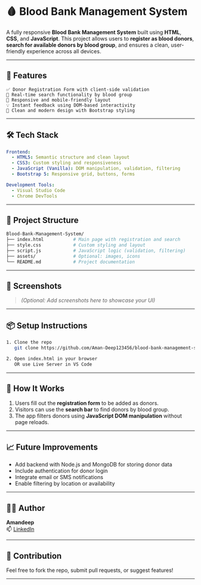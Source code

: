 # 🩸 Blood Bank Management System

A fully responsive **Blood Bank Management System** built using **HTML**, **CSS**, and **JavaScript**. This project allows users to **register as blood donors**, **search for available donors by blood group**, and ensures a clean, user-friendly experience across all devices.

---

## 🚀 Features

```text
✅ Donor Registration Form with client-side validation
🔎 Real-time search functionality by blood group
📱 Responsive and mobile-friendly layout
💡 Instant feedback using DOM-based interactivity
🎨 Clean and modern design with Bootstrap styling
```

---

## 🛠️ Tech Stack

```yaml
Frontend:
  - HTML5: Semantic structure and clean layout
  - CSS3: Custom styling and responsiveness
  - JavaScript (Vanilla): DOM manipulation, validation, filtering
  - Bootstrap 5: Responsive grid, buttons, forms

Development Tools:
  - Visual Studio Code
  - Chrome DevTools
```

---

## 📂 Project Structure

```bash
Blood-Bank-Management-System/
├── index.html           # Main page with registration and search
├── style.css            # Custom styling and layout
├── script.js            # JavaScript logic (validation, filtering)
├── assets/              # Optional: images, icons
└── README.md            # Project documentation
```

---

## 📸 Screenshots

> *(Optional: Add screenshots here to showcase your UI)*

---

## 📦 Setup Instructions

```bash
1. Clone the repo
   git clone https://github.com/Aman-Deep123456/blood-bank-management-system

2. Open index.html in your browser
   OR use Live Server in VS Code
```

---

## 🧠 How It Works

1. Users fill out the **registration form** to be added as donors.
2. Visitors can use the **search bar** to find donors by blood group.
3. The app filters donors using **JavaScript DOM manipulation** without page reloads.

---

## 📈 Future Improvements

- Add backend with Node.js and MongoDB for storing donor data
- Include authentication for donor login
- Integrate email or SMS notifications
- Enable filtering by location or availability

---

## 👨‍💻 Author

**Amandeep**  
📫 [LinkedIn](https://www.linkedin.com/in/aman-deep-74300b28b)

---

## 💬 Contribution

Feel free to fork the repo, submit pull requests, or suggest features!

---


